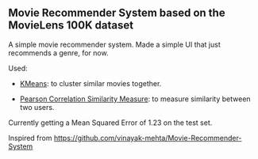 ## Movie Recommender System based on the MovieLens 100K dataset

A simple movie recommender system. Made a simple UI that just recommends a genre, for now.

Used:

* [KMeans](http://scikit-learn.org/stable/modules/generated/sklearn.cluster.KMeans.html): to cluster similar movies together. 

* [Pearson Correlation Similarity Measure](http://en.wikipedia.org/wiki/Pearson_product-moment_correlation_coefficient): to measure similarity between two users. 

Currently getting a Mean Squared Error of 1.23 on the test set.

Inspired from https://github.com/vinayak-mehta/Movie-Recommender-System